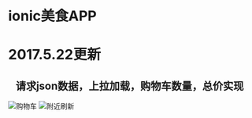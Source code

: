 ionic美食APP
====

# 2017.5.22更新
    请求json数据，上拉加载，购物车数量，总价实现
--------------------

![购物车](http://g.recordit.co/3LoivPGbOW.gif)
![附近刷新](http://g.recordit.co/dc8aQ8Rf10.gif)
